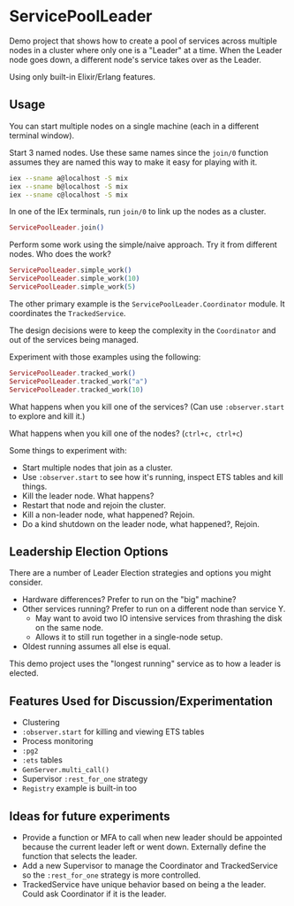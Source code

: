 # ServicePoolLeader

Demo project that shows how to create a pool of services across multiple nodes
in a cluster where only one is a "Leader" at a time. When the Leader node goes
down, a different node's service takes over as the Leader.

Using only built-in Elixir/Erlang features.

## Usage

You can start multiple nodes on a single machine (each in a different terminal
window).

Start 3 named nodes. Use these same names since the `join/0` function assumes
they are named this way to make it easy for playing with it.

```bash
iex --sname a@localhost -S mix
iex --sname b@localhost -S mix
iex --sname c@localhost -S mix
```

In one of the IEx terminals, run `join/0` to link up the nodes as a cluster.

```elixir
ServicePoolLeader.join()
```

Perform some work using the simple/naive approach. Try it from different nodes.
Who does the work?

```elixir
ServicePoolLeader.simple_work()
ServicePoolLeader.simple_work(10)
ServicePoolLeader.simple_work(5)
```

The other primary example is the `ServicePoolLeader.Coordinator` module. It
coordinates the `TrackedService`.

The design decisions were to keep the complexity in the `Coordinator` and out
of the services being managed.

Experiment with those examples using the following:

```elixir
ServicePoolLeader.tracked_work()
ServicePoolLeader.tracked_work("a")
ServicePoolLeader.tracked_work(10)
```

What happens when you kill one of the services? (Can use `:observer.start` to
explore and kill it.)

What happens when you kill one of the nodes? (`ctrl+c, ctrl+c`)

Some things to experiment with:

* Start multiple nodes that join as a cluster.
* Use `:observer.start` to see how it's running, inspect ETS tables and kill things.
* Kill the leader node. What happens?
* Restart that node and rejoin the cluster.
* Kill a non-leader node, what happened? Rejoin.
* Do a kind shutdown on the leader node, what happened?, Rejoin.

## Leadership Election Options

There are a number of Leader Election strategies and options you might consider.

* Hardware differences? Prefer to run on the "big" machine?
* Other services running? Prefer to run on a different node than service Y.
  * May want to avoid two IO intensive services from thrashing the disk on the same node.
  * Allows it to still run together in a single-node setup.
* Oldest running assumes all else is equal.

This demo project uses the "longest running" service as to how a leader is
elected.

## Features Used for Discussion/Experimentation

* Clustering
* `:observer.start` for killing and viewing ETS tables
* Process monitoring
* `:pg2`
* `:ets` tables
* `GenServer.multi_call()`
* Supervisor `:rest_for_one` strategy
* `Registry` example is built-in too

## Ideas for future experiments

* Provide a function or MFA to call when new leader should be appointed
because the current leader left or went down. Externally define the function
that selects the leader.
* Add a new Supervisor to manage the Coordinator and TrackedService so the
`:rest_for_one` strategy is more controlled.
* TrackedService have unique behavior based on being a the leader. Could ask
Coordinator if it is the leader.
